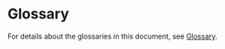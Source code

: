 # Glossary<a name="kms_01_0044"></a>

For details about the glossaries in this document, see  [Glossary](https://docs.otc.t-systems.com/en-us/glossary/index.html).

